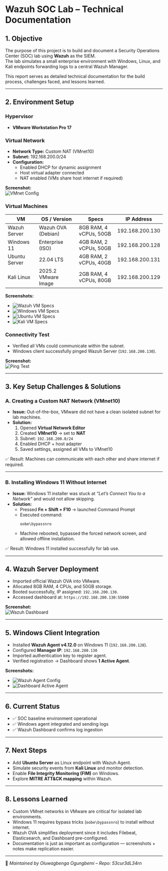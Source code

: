 # Wazuh SOC Lab – Technical Documentation

## 1. Objective
The purpose of this project is to build and document a Security Operations Center (SOC) lab using **Wazuh** as the SIEM.  
The lab simulates a small enterprise environment with Windows, Linux, and Kali endpoints forwarding logs to a central Wazuh Manager.  

This report serves as detailed technical documentation for the build process, challenges faced, and lessons learned.

---

## 2. Environment Setup

### Hypervisor
- **VMware Workstation Pro 17**

### Virtual Network
- **Network Type:** Custom NAT (VMnet10)  
- **Subnet:** 192.168.200.0/24  
- **Configuration:**  
  - Enabled DHCP for dynamic assignment  
  - Host virtual adapter connected  
  - NAT enabled (VMs share host internet if required)  

**Screenshot:**  
![VMnet Config](./images/VMnet_Config.png)

### Virtual Machines
| VM              | OS / Version           | Specs                  | IP Address       |
|-----------------|------------------------|------------------------|-----------------|
| Wazuh Server    | Wazuh OVA (Debian)     | 8GB RAM, 4 vCPUs, 50GB | 192.168.200.130 |
| Windows 11      | Enterprise (ISO)       | 4GB RAM, 2 vCPUs, 50GB | 192.168.200.128 |
| Ubuntu Server   | 22.04 LTS              | 4GB RAM, 2 vCPUs, 40GB | 192.168.200.131 |
| Kali Linux      | 2025.2 VMware Image    | 2GB RAM, 4 vCPUs, 80GB | 192.168.200.129 |

**Screenshots:**  
- ![Wazuh VM Specs](./images/WAZUHVM.png)  
- ![Windows VM Specs](./images/WindowsVMConfig.png)  
- ![Ubuntu VM Specs](./images/UbuntuServer.png)  
- ![Kali VM Specs](./images/KaliVMConfig.png)

### Connectivity Test
- Verified all VMs could communicate within the subnet.  
- Windows client successfully pinged Wazuh Server (`192.168.200.130`).  

**Screenshot:**  
![Ping Test](./images/PingTest.png)

---

## 3. Key Setup Challenges & Solutions

### A. Creating a Custom NAT Network (VMnet10)
- **Issue:** Out-of-the-box, VMware did not have a clean isolated subnet for lab machines.  
- **Solution:**  
  1. Opened **Virtual Network Editor**  
  2. Created **VMnet10** → set to **NAT**  
  3. Subnet: `192.168.200.0/24`  
  4. Enabled DHCP + host adapter  
  5. Saved settings, assigned all VMs to VMnet10  

✅ Result: Machines can communicate with each other and share internet if required.  

---

### B. Installing Windows 11 Without Internet
- **Issue:** Windows 11 installer was stuck at *“Let’s Connect You to a Network”* and would not allow skipping.  
- **Solution:**  
  - Pressed **Fn + Shift + F10** → launched Command Prompt  
  - Executed command:  
    ```
    oobe\bypassnro
    ```  
  - Machine rebooted, bypassed the forced network screen, and allowed offline installation.  

✅ Result: Windows 11 installed successfully for lab use.  

---

## 4. Wazuh Server Deployment
- Imported official Wazuh OVA into VMware.  
- Allocated 8GB RAM, 4 CPUs, and 50GB storage.  
- Booted successfully, IP assigned: `192.168.200.130`.  
- Accessed dashboard at: `https://192.168.200.130:55000`  

**Screenshot:**  
![Wazuh Dashboard](./images/WAZUHDashboard.png)

---

## 5. Windows Client Integration
- Installed **Wazuh Agent v4.12.0** on Windows 11 (`192.168.200.128`).  
- Configured **Manager IP**: `192.168.200.130`  
- Imported authentication key to register agent.  
- Verified registration → Dashboard shows **1 Active Agent**.  

**Screenshots:**  
- ![Wazuh Agent Config](./images/WAZUHAgent.png)  
- ![Dashboard Active Agent](./images/WAZUHDashboard.png)

---

## 6. Current Status
- ✅ SOC baseline environment operational  
- ✅ Windows agent integrated and sending logs  
- ✅ Wazuh Dashboard confirms log ingestion  

---

## 7. Next Steps
- Add **Ubuntu Server** as Linux endpoint with Wazuh Agent.  
- Simulate security events from **Kali Linux** and monitor detection.  
- Enable **File Integrity Monitoring (FIM)** on Windows.  
- Explore **MITRE ATT&CK mapping** within Wazuh.  

---

## 8. Lessons Learned
- Custom VMnet networks in VMware are critical for isolated lab environments.  
- Windows 11 requires bypass tricks (`oobe\bypassnro`) to install without internet.  
- Wazuh OVA simplifies deployment since it includes Filebeat, Elasticsearch, and Dashboard pre-configured.  
- Documentation is just as important as configuration — screenshots + notes make replication easier.  

---

📌 *Maintained by Oluwagbenga Ogungbemi – Repo: 53cur3dL34rn*

